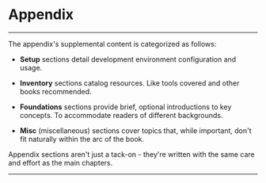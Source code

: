 <meta name="title" content="High Assurance Rust">
<meta name="description" content="Developing Secure and Robust Software">

<meta property="og:title" content="High Assurance Rust">
<meta property="og:description" content="Developing Secure and Robust Software">
<meta property="og:type" content="article">
<meta property="og:url" content="https://highassurance.rs/">
<meta property="og:image" content="https://highassurance.rs/img/har_logo_social.png">

<meta name="twitter:title" content="High Assurance Rust">
<meta name="twitter:description" content="Developing Secure and Robust Software">
<meta name="twitter:url" content="https://highassurance.rs/">
<meta name="twitter:card" content="summary_large_image">
<meta name="twitter:image" content="https://highassurance.rs/img/har_logo_social.png">

# Appendix
---

The appendix's supplemental content is categorized as follows:

* **Setup** sections detail development environment configuration and usage.

* **Inventory** sections catalog resources. Like tools covered and other books recommended.

* **Foundations** sections provide brief, optional introductions to key concepts. To accommodate readers of different backgrounds.

* **Misc** (miscellaneous) sections cover topics that, while important, don't fit naturally within the arc of the book.

Appendix sections aren't just a tack-on - they're written with the same care and effort as the main chapters.

---